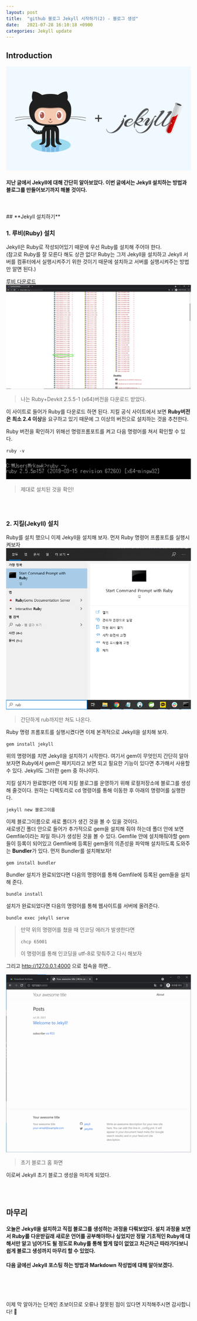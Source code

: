 ```yaml
---
layout: post
title:  "github 블로그 Jekyll 시작하기(2) - 블로그 생성"
date:   2021-07-28 16:10:18 +0900
categories: Jekyll update
---
```

## **Introduction**

![jekyll이미지](/img/github-jekyll.png)
>
#### 지난 글에서 Jekyll에 대해 간단히 알아보았다. 이번 글에서는 Jekyll 설치하는 방법과 블로그를 만들어보기까지 해볼 것이다.

<br>
<br>
## **Jekyll 설치하기**

### 1. 루비(Ruby) 설치
Jekyll은 Ruby로 작성되어있기 때문에 우선 Ruby를 설치해 주어야 한다.<br>
(참고로 Ruby를 잘 모른다 해도 상관 없다! Ruby는 그저 Jekyll을 설치하고 Jekyll 서버를 컴퓨터에서 실행시켜주기 위한 것이기 때문에 설치하고 서버를 실행시켜주는 방법만 알면 된다.)

[루비 다운로드](https://rubyinstaller.org/downloads/archives/)
![루비 다운로드 사이트](/img/ruby-install01.png)
> 나는 Ruby+Devkit 2.5.5-1 (x64)버전을 다운로드 받았다.

이 사이트로 들어가 Ruby를 다운로드 하면 된다. 지킬 공식 사이트에서 보면 **Ruby버전은 최소 2.4 이상**을 요구하고 있기 때문에 그 이상의 버전으로 설치하는 것을 추천한다.

Ruby 버전을 확인하기 위해선 명령프롬포트를 켜고 다음 명령어를 쳐서 확인할 수 있다.

`ruby -v`

![루비 버전 확인](/img/ruby-install02.png)
> 제대로 설치된 것을 확인!

<br><br>

### 2. 지킬(Jekyll) 설치
Ruby를 설치 했으니 이제 Jekyll을 설치해 보자. 먼저 Ruby 명령어 프롬포트를 실행시켜보자
![루비 명령어 프롬포트](/img/ruby-install03.png)
> 간단하게 rub까지만 쳐도 나온다.

Ruby 명령 프롬포트를 실행시켰다면 이제 본격적으로 Jekyll을 설치해 보자.

`gem install jekyll`

위의 명령어를 치면 Jekyll을 설치하기 시작한다. 여기서 gem이 무엇인지 간단히 알아보자면 Ruby에서 gem은 패키지라고 보면 되고 필요한 기능이 있다면 추가해서 사용할 수 있다. Jekyll도 그러한 gem 중 하나이다.

지킬 설치가 완료했다면 이제 지킬 블로그를 운영하기 위해 로컬저장소에 블로그를 생성해 줄것이다.
원하는 디렉토리로 cd 명령어를 통해 이동한 후 아래의 명령어를 실행한다.

`jekyll new 블로그이름`

이제 블로그이름으로 새로 폴더가 생긴 것을 볼 수 있을 것이다.<br>새로생긴 폴더 안으로 들어가 추가적으로 gem을 설치해 줘야 하는데 폴더 안에 보면 Gemfile이라는 파일 하나가 생성된 것을 볼 수 있다. Gemfile 안에 설치해줘야할 gem들이 등록이 되어있고 Gemfile에 등록된 gem들의 의존성을 파악해 설치하도록 도와주는 **Bundler**가 있다. 먼저 Bundler를 설치해보자!

`gem install bundler`

Bundler 설치가 완료되었다면 다음의 명령어를 통해 Gemfile에 등록된 gem들을 설치해 준다.

`bundle install`

설치가 완료되었다면 다음의 명령어를 통해 웹사이트를 서버에 올려준다.

`bundle exec jekyll serve`

>
>만약 위의 명령어를 쳤을 때 인코딩 에러가 발생한다면
>
>`chcp 65001`
>
>이 명령어를 통해 인코딩을 utf-8로 맞춰주고 다시 해보자

그리고 http://127.0.0.1:4000 으로 접속을 하면..


![지킬 초기 블로그](/img/jekyll01.png)
> 초기 블로그 홈 화면

이로써 Jekyll 초기 블로그 생성을 마치게 되었다.



<br>
<br>

## **마무리**
#### 오늘은 Jekyll을 설치하고 직접 블로그를 생성하는 과정을 다뤄보았다. 설치 과정을 보면서 Ruby를 다운받길래 새로운 언어를 공부해야하나 싶었지만 정말 기초적인 Ruby에 대해서만 알고 넘어가도 될 정도로 Ruby를 통해 할게 많이 없었고 차근차근 따라가다보니 쉽게 블로그 생성까지 마무리 할 수 있었다.

#### 다음 글에선 Jekyll 포스팅 하는 방법과 Markdown 작성법에 대해 알아보겠다.


<br>
<br>
<br>
<br>
이제 막 알아가는 단계인 초보이므로 오류나 잘못된 점이 있다면 지적해주시면 감사합니다! 🥰
